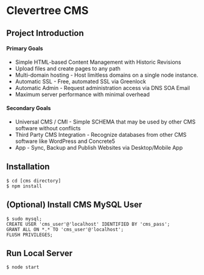 # Clevertree CMS


## Project Introduction



#### Primary Goals

* Simple HTML-based Content Management with Historic Revisions
* Upload files and create pages to any path
* Multi-domain hosting - Host limitless domains on a single node instance. 
* Automatic SSL - Free, automated SSL via Greenlock
* Automatic Admin - Request administration access via DNS SOA Email
* Maximum server performance with minimal overhead

#### Secondary Goals

* Universal CMS / CMI - Simple SCHEMA that may be used by other CMS software without conflicts
* Third Party CMS Integration - Recognize databases from other CMS software like WordPress and Concrete5
* App - Sync, Backup and Publish Websites via Desktop/Mobile App



## Installation

```
$ cd [cms directory]
$ npm install
```
## (Optional) Install CMS MySQL User

```
$ sudo mysql;
CREATE USER 'cms_user'@'localhost' IDENTIFIED BY 'cms_pass';
GRANT ALL ON *.* TO 'cms_user'@'localhost';
FLUSH PRIVILEGES;
```

## Run Local Server

```
$ node start
```
